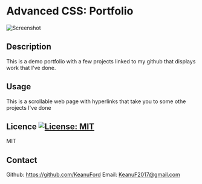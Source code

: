 
# Advanced CSS: Portfolio 

![Screenshot](https://github.com/KeanuFord/Advances-CSS-Portfolio/assets/43873637/eb6ec674-14e6-4490-ad9e-2fca810547cc)

## Description
This is a demo portfolio with a few projects linked to my github that displays work that I've done.

## Usage
This is a scrollable web page with hyperlinks that take you to some othe projects I've done

## Licence [![License: MIT](https://img.shields.io/badge/License-MIT-yellow.svg)](https://opensource.org/licenses/MIT)
MIT

## Contact
Github: https://github.com/KeanuFord 
Email: KeanuF2017@gmail.com

